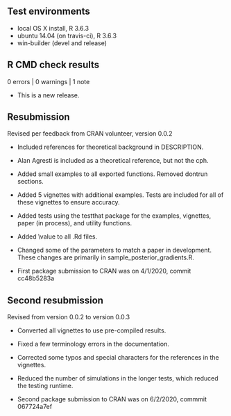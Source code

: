 ## Test environments
* local OS X install, R 3.6.3
* ubuntu 14.04 (on travis-ci), R 3.6.3
* win-builder (devel and release)

## R CMD check results

0 errors | 0 warnings | 1 note

* This is a new release.

## Resubmission

Revised per feedback from CRAN volunteer, version 0.0.2

* Included references for theoretical background in DESCRIPTION.

* Alan Agresti is included as a theoretical reference, but not the cph.

* Added small examples to all exported functions.  Removed dontrun sections.

* Added 5 vignettes with additional examples. Tests are included for all of these vignettes to ensure accuracy. 

* Added tests using the testthat package for the examples, vignettes, paper (in process), and utility functions.

* Added \value to all .Rd files.

* Changed some of the parameters to match a paper in development. These changes are primarily in sample_posterior_gradients.R.

* First package submission to CRAN was on 4/1/2020, commit cc48b5283a

## Second resubmission

Revised from version 0.0.2 to version 0.0.3

* Converted all vignettes to use pre-compiled results.

* Fixed a few terminology errors in the documentation.

* Corrected some typos and special characters for the references in the vignettes. 

* Reduced the number of simulations in the longer tests, which reduced the testing runtime.

* Second package submission to CRAN was on 6/2/2020, commmit 067724a7ef
